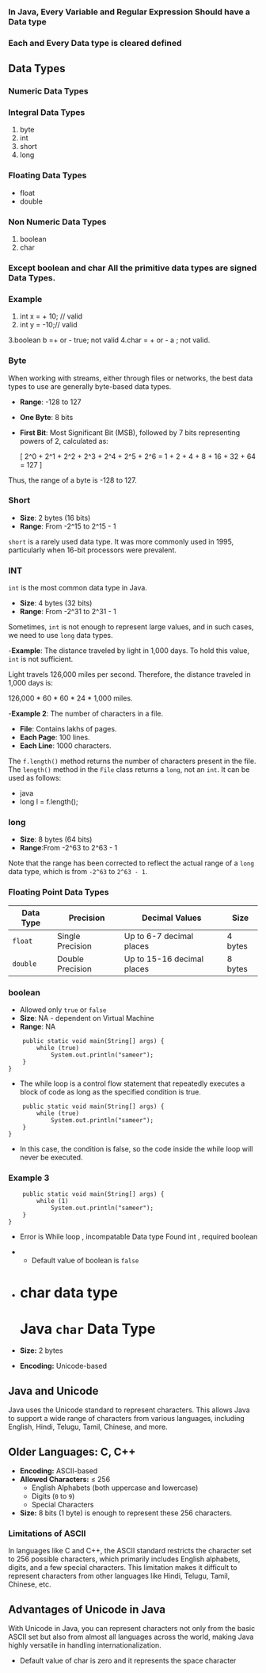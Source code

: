 ### In Java, Every Variable and Regular Expression Should have a Data type

### Each and Every Data type is cleared defined


## Data Types
### Numeric Data Types



### Integral Data Types
1. byte
2. int
3. short 
4. long

### Floating Data Types
- float
- double

### Non Numeric Data Types 
1. boolean
2. char


### Except boolean and char All the primitive data types are signed Data Types.

### Example 
1. int x = + 10; // valid
2. int y = -10;// valid 

3.boolean b =+ or - true; not valid
4.char = + or - a ; not valid.

### Byte

When working with streams, either through files or networks, the best data types to use are generally byte-based data types.

- **Range**: -128 to 127
- **One Byte**: 8 bits
- **First Bit**: Most Significant Bit (MSB), followed by 7 bits representing powers of 2, calculated as:

  \[
  2^0 + 2^1 + 2^2 + 2^3 + 2^4 + 2^5 + 2^6 = 1 + 2 + 4 + 8 + 16 + 32 + 64 = 127
  \]

Thus, the range of a byte is -128 to 127.

### Short

- **Size**: 2 bytes (16 bits)
- **Range**: From -2^15 to 2^15 - 1

`short` is a rarely used data type. It was more commonly used in 1995, particularly when 16-bit processors were prevalent.
### INT

`int` is the most common data type in Java.

- **Size**: 4 bytes (32 bits)
- **Range**: From -2^31 to 2^31 - 1

Sometimes, `int` is not enough to represent large values, and in such cases, we need to use `long` data types.

-**Example**: The distance traveled by light in 1,000 days. To hold this value, `int` is not sufficient. 

Light travels 126,000 miles per second. Therefore, the distance traveled in 1,000 days is:

126,000 * 60 * 60 * 24 * 1,000 miles.

-**Example 2**: The number of characters in a file.

- **File**: Contains lakhs of pages.
- **Each Page**: 100 lines.
- **Each Line**: 1000 characters.

The `f.length()` method returns the number of characters present in the file. The `length()` method in the `File` class returns a `long`, not an `int`. It can be used as follows:

- java
- long l = f.length();


### long

- **Size**: 8 bytes (64 bits)
- **Range**:From -2^63 to 2^63 - 1

Note that the range has been corrected to reflect the actual range of a `long` data type, which is from `-2^63` to `2^63 - 1`.
### Floating Point Data Types

| Data Type | Precision         | Decimal Values           | Size   |
|-----------|-------------------|--------------------------|--------|
| `float`   | Single Precision   | Up to 6-7 decimal places  | 4 bytes |
| `double`  | Double Precision   | Up to 15-16 decimal places | 8 bytes |

### boolean 
- Allowed only `true` or `false`  
- **Size**: NA - dependent on Virtual Machine
- **Range**: NA  
```public class T2 {
    public static void main(String[] args) {
        while (true)
            System.out.println("sameer");
    }
}
```
- The while loop is a control flow statement that repeatedly executes a block of code as long as the specified condition is true.
```public class T2 {
    public static void main(String[] args) {
        while (true)
            System.out.println("sameer");
    }
}
```
- In this case, the condition is false, so the code inside the while loop will never be executed.


### Example 3 
```public class T2 {
    public static void main(String[] args) {
        while (1)
            System.out.println("sameer");
    }
}
```
- Error is While loop , incompatable Data type Found int , required boolean
- - Default value of boolean  is `false` 

- # char data type 
  # Java `char` Data Type

- **Size:** 2 bytes
- **Encoding:** Unicode-based

## Java and Unicode

Java uses the Unicode standard to represent characters. This allows Java to support a wide range of characters from various languages, including English, Hindi, Telugu, Tamil, Chinese, and more.

## Older Languages: C, C++

- **Encoding:** ASCII-based
- **Allowed Characters:** ≤ 256
  - English Alphabets (both uppercase and lowercase)
  - Digits (`0` to `9`)
  - Special Characters
- **Size:** 8 bits (1 byte) is enough to represent these 256 characters.

### Limitations of ASCII

In languages like C and C++, the ASCII standard restricts the character set to 256 possible characters, which primarily includes English alphabets, digits, and a few special characters. This limitation makes it difficult to represent characters from other languages like Hindi, Telugu, Tamil, Chinese, etc.

## Advantages of Unicode in Java

With Unicode in Java, you can represent characters not only from the basic ASCII set but also from almost all languages across the world, making Java highly versatile in handling internationalization.


- Default value of char is zero  and it represents the space character
